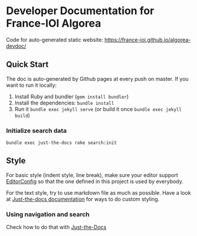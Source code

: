 # Developer Documentation for France-IOI Algorea

Code for auto-generated static website: https://france-ioi.github.io/algorea-devdoc/

## Quick Start

The doc is auto-generated by Github pages at every push on master. If you want to run it locally:

1. Install Ruby and bundler (`gem install bundler`)
1. Install the dependencies: `bundle install`
1. Run it `bundle exec jekyll serve` (or build it once `bundle exec jekyll build`)

### Initialize search data

```
bundle exec just-the-docs rake search:init
```

## Style

For basic style (indent style, line break), make sure your editor support [EditorConfig](https://editorconfig.org/) so that the one defined in this project is used by everybody.

For the text style, try to use markdown file as much as possible. Have a look at [Just-the-docs documentation](https://pmarsceill.github.io/just-the-docs/docs/ui-components) for ways to do custom styling.

### Using navigation and search

Check how to do that with [Just-the-Docs](https://pmarsceill.github.io/just-the-docs/docs/navigation-structure/)
